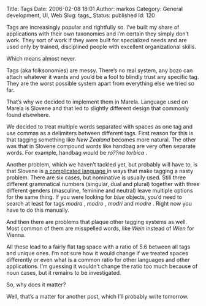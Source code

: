 Title: Tags
Date: 2006-02-08 18:01
Author: markos
Category: General development, UI, Web
Slug: tags_
Status: published
Id: 120

<div>
 <p>
  Tags are increasingly popular and rightfully so. I’ve built my share of applications with their own taxonomies and I’m certain they simply don’t work. They sort of work if they were built for specialized needs and are used only by trained, disciplined people with excellent organizational skills.
 </p>
 <p>
  Which means almost never.
 </p>
 <p>
  Tags (aka folksonomies) are messy. There’s no real system, any bozo can attach whatever it wants and you’d be a fool to blindly trust any specific tag. They are the worst possible system apart from everything else we tried so far.
 </p>
 <p>
  That’s why we decided to implement them in Marela. Language used on Marela is Slovene and that led to slightly different design that commonly found elsewhere.
 </p>
 <p>
  We decided to treat multiple words separated with spaces as one tag and use commas as a delimiters between different tags. First reason for this is that tagging something like
  <em>
   New Zealand
  </em>
  becomes more natural. The other was that in Slovene compound words like handbag are very often separate words. For example, handbag would be
  <em>
   ro??na torbica
  </em>
  .
 </p>
 <p>
  Another problem, which we haven’t tackled yet, but probably will have to, is that Slovene is
  <a href="http://en.wikipedia.org/wiki/Slovene_grammar" title="Short description on Wikipedia">
   a complicated language
  </a>
  in ways that make tagging a nasty problem. There are six cases, but nominative is usually used. Still three different grammatical numbers (singular, dual and plural) together with three different genders (masculine, feminine and neutral) leave multiple options for the same thing. If you were looking for
  <em>
   blue
  </em>
  objects, you’d need to search at least for tags
  <em>
   modra
  </em>
  ,
  <em>
   modro
  </em>
  ,
  <em>
   modri
  </em>
  and
  <em>
   modre
  </em>
  . Right now you have to do this manually.
 </p>
 <p>
  And then there are problems that plaque other tagging systems as well. Most common of them are misspelled words, like
  <em>
   Wein
  </em>
  instead of
  <em>
   Wien
  </em>
  for Vienna.
 </p>
 <p>
  All these lead to a fairly flat tag space with a ratio of 5.6 between all tags and unique ones. I’m not sure how it would change if we treated spaces differently or even what is a common ratio for other languages and other applications. I’m guessing it wouldn’t change the ratio too much because of noun cases, but it remains to be investigated.
 </p>
 <p>
  So, why does it matter?
 </p>
 <p>
  Well, that’s a matter for another post, which I’ll probably write tomorrow.
 </p>
</div>
